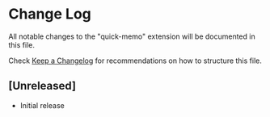 # Change Log

All notable changes to the "quick-memo" extension will be documented in this file.

Check [Keep a Changelog](http://keepachangelog.com/) for recommendations on how to structure this file.

## [Unreleased]

- Initial release